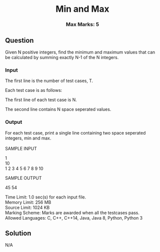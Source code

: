 <h1 align="center">Min and Max</h1>
<h3 align="center">Max Marks: 5</h3>

## Question

<p>Given N positive integers, find the minimum and maximum values that can be calculated by summing exactly N-1 of the N integers.</p>

### Input
<p>The first line is the number of test cases, T.

Each test case is as follows:

The first line of each test case is N.

The second line contains N space seperated values.</p>

### Output
<p>
For each test case, print a single line containing two space seperated integers, min and max.<br><br>
SAMPLE INPUT

1<br>
10<br>
1 2 3 4 5 6 7 8 9 10

SAMPLE OUTPUT

45 54
</p>

Time Limit: 1.0 sec(s) for each input file.<br>
Memory Limit: 256 MB<br>
Source Limit: 1024 KB<br>
Marking Scheme: Marks are awarded when all the testcases pass.<br>
Allowed Languages: C, C++, C++14, Java, Java 8, Python, Python 3<br>

## Solution
N/A

